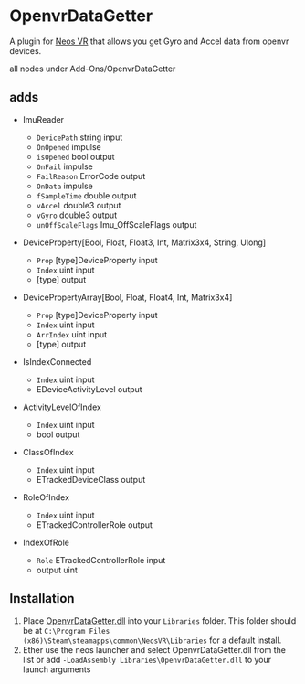 # OpenvrDataGetter

A plugin for [Neos VR](https://neos.com/) that allows you get Gyro and Accel data from openvr devices.

all nodes under Add-Ons/OpenvrDataGetter
## adds
- ImuReader
	- `DevicePath` string input
	- `OnOpened` impulse
	- `isOpened` bool output
	- `OnFail` impulse
	- `FailReason` ErrorCode output
	- `OnData` impulse
	- `fSampleTime` double output
	- `vAccel` double3 output
	- `vGyro` double3 output
	- `unOffScaleFlags` Imu_OffScaleFlags output

- DeviceProperty[Bool, Float, Float3, Int, Matrix3x4, String, Ulong]
	- `Prop` [type]DeviceProperty input
	- `Index` uint input
	- [type] output

- DevicePropertyArray[Bool, Float, Float4, Int, Matrix3x4]
	- `Prop` [type]DeviceProperty input
	- `Index` uint input
	- `ArrIndex` uint input
	- [type] output

- IsIndexConnected
	- `Index` uint input
	- EDeviceActivityLevel output

- ActivityLevelOfIndex
	- `Index` uint input
	- bool output

- ClassOfIndex
	- `Index` uint input
	- ETrackedDeviceClass output

- RoleOfIndex
	- `Index` uint input
	- ETrackedControllerRole output

- IndexOfRole
	- `Role` ETrackedControllerRole input
	- output uint

## Installation
1. Place [OpenvrDataGetter.dll](https://github.com/eia485/NeosOpenvrDataGetter/releases/latest/download/OpenvrDataGetter.dll) into your `Libraries` folder. This folder should be at `C:\Program Files (x86)\Steam\steamapps\common\NeosVR\Libraries` for a default install.
1. Ether use the neos launcher and select OpenvrDataGetter.dll from the list or add `-LoadAssembly Libraries\OpenvrDataGetter.dll` to your launch arguments